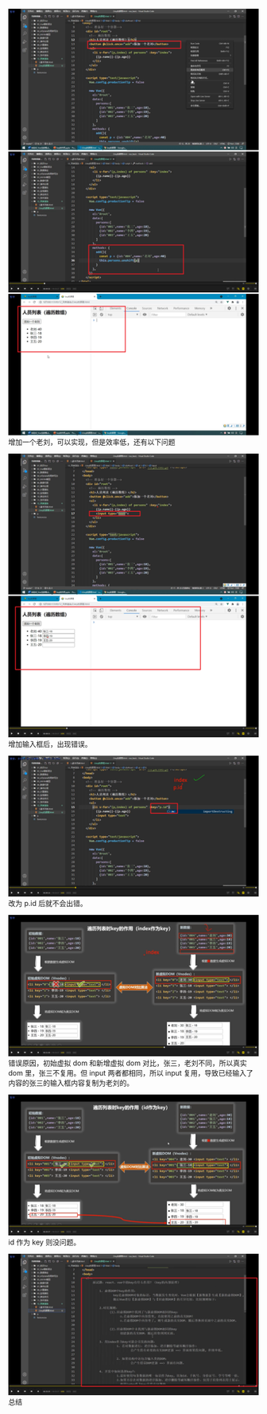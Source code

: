 ![](./img/2022-01-27-14-49-26.png)  
![](./img/2022-01-27-14-47-25.png)  
![](./img/2022-01-27-14-50-05.png)  
增加一个老刘，可以实现，但是效率低，还有以下问题

![](./img/2022-01-27-14-51-43.png)  
![](./img/2022-01-27-14-51-15.png)  
增加输入框后，出现错误。

![](./img/2022-01-27-14-52-58.png)  
改为 p.id 后就不会出错。

![](./img/2022-01-27-14-59-23.png)  
错误原因，初始虚拟 dom 和新增虚拟 dom 对比，张三，老刘不同，所以真实 dom 里，张三不复用。但 input 两者都相同，所以 input 复用，导致已经输入了内容的张三的输入框内容复制为老刘的。

![](./img/2022-01-27-15-04-04.png)  
id 作为 key 则没问题。

![](./img/2022-01-27-15-07-53.png)  
总结
